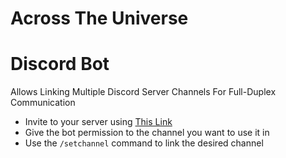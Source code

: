 # Across The Universe
# Discord Bot

Allows Linking Multiple Discord Server Channels For Full-Duplex Communication

* Invite to your server using [This Link](https://discord.com/oauth2/authorize?client_id=1400556907864784926)
* Give the bot permission to the channel you want to use it in
* Use the `/setchannel` command to link the desired channel

